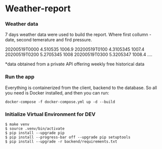 # Weather-report

### Weather data

7 days weather data were used to build the report.
Where first collumn - date, second temerature and fird pressure.

20200519T0000	4.510535	1006.9
20200519T0100	4.3105345	1007.4
20200519T0200	5.2705345	1008
20200519T0300	5.3205347	1008.4
....

*data obtained from a private API offering weekly free historical data

### Run the app
Everything is containerized from the client, backend to the database. 
So all you need is Docker installed, and then you can run:

```
docker-compose -f docker-compose.yml up -d --build
```

### Initialize Virtual Environment for DEV

```
$ make venv
$ source .venv/bin/activate
$ pip install --upgrade pip
$ pip install --progress-bar off --upgrade pip setuptools
$ pip install --upgrade -r backend/requirements.txt
```